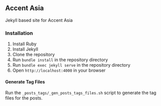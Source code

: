 ## Accent Asia 

Jekyll based site for Accent Asia

### Installation

1. Install Ruby
2. Install Jekyll
3. Clone the repository
4. Run `bundle install` in the repository directory
5. Run `bundle exec jekyll serve` in the repository directory
6. Open `http://localhost:4000` in your browser

#### Generate Tag Files

Run the ```_posts_tags/_gen_posts_tags_files.sh``` script to generate the tag files for the posts.



